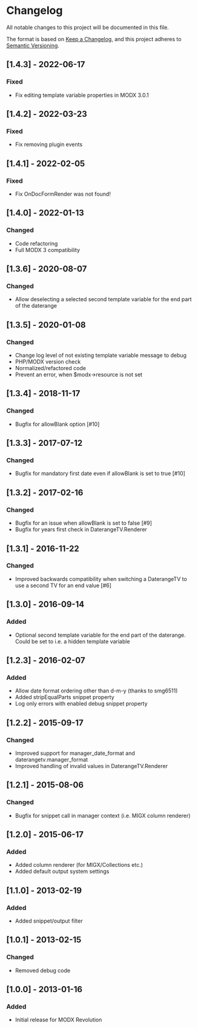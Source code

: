 # Changelog

All notable changes to this project will be documented in this file.

The format is based on [Keep a Changelog](https://keepachangelog.com/en/1.0.0/),
and this project adheres to [Semantic Versioning](https://semver.org/spec/v2.0.0.html).

## [1.4.3] - 2022-06-17

### Fixed

- Fix editing template variable properties in MODX 3.0.1

## [1.4.2] - 2022-03-23

### Fixed

- Fix removing plugin events

## [1.4.1] - 2022-02-05

### Fixed

- Fix OnDocFormRender was not found!

## [1.4.0] - 2022-01-13

### Changed

- Code refactoring
- Full MODX 3 compatibility

## [1.3.6] - 2020-08-07

### Changed

- Allow deselecting a selected second template variable for the end part of the daterange

## [1.3.5] - 2020-01-08

### Changed

- Change log level of not existing template variable message to debug
- PHP/MODX version check
- Normalized/refactored code
- Prevent an error, when $modx->resource is not set

## [1.3.4] - 2018-11-17

### Changed

- Bugfix for allowBlank option [#10]

## [1.3.3] - 2017-07-12

### Changed

- Bugfix for mandatory first date even if allowBlank is set to true [#10]

## [1.3.2] - 2017-02-16

### Changed

- Bugfix for an issue when allowBlank is set to false [#9]
- Bugfix for years first check in DaterangeTV.Renderer

## [1.3.1] - 2016-11-22

### Changed

- Improved backwards compatibility when switching a DaterangeTV to use a second TV for an end value [#6]

## [1.3.0] - 2016-09-14

### Added

- Optional second template variable for the end part of the daterange. Could be set to i.e. a hidden template variable

## [1.2.3] - 2016-02-07

### Added

- Allow date format ordering other than d-m-y (thanks to smg6511)
- Added stripEqualParts snippet property
- Log only errors with enabled debug snippet property

## [1.2.2] - 2015-09-17

### Changed

- Improved support for manager_date_format and daterangetv.manager_format
- Improved handling of invalid values in DaterangeTV.Renderer

## [1.2.1] - 2015-08-06

### Changed

- Bugfix for snippet call in manager context (i.e. MIGX column renderer)

## [1.2.0] - 2015-06-17

### Added

- Added column renderer (for MIGX/Collections etc.)
- Added default output system settings

## [1.1.0] - 2013-02-19

### Added

- Added snippet/output filter

## [1.0.1] - 2013-02-15

### Changed

- Removed debug code

## [1.0.0] - 2013-01-16

### Added

- Initial release for MODX Revolution
